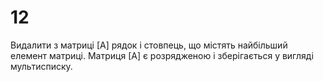 ﻿# 12
Видалити з матриці [А] рядок і стовпець, що містять найбільший елемент матриці. Матриця [А] є розрядженою і зберігається у вигляді мультисписку.